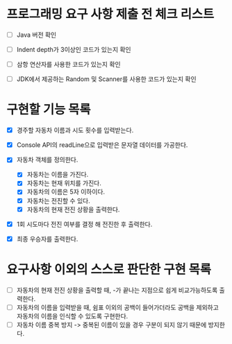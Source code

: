 # 프로그래밍 요구 사항 제출 전 체크 리스트

- [ ] Java 버전 확인
- [ ] Indent depth가 3이상인 코드가 있는지 확인
- [ ] 삼항 연산자를 사용한 코드가 있는지 확인
- [ ] JDK에서 제공하는 Random 및 Scanner를 사용한 코드가 있는지 확인


# 구현할 기능 목록
- [x] 경주할 자동차 이름과 시도 횟수를 입력받는다.
- [x] Console API의 readLine으로 입력받은 문자열 데이터를 가공한다.
- [x] 자동차 객체를 정의한다.
    - [x] 자동차는 이름을 가진다.
    - [x] 자동차는 현재 위치를 가진다.
    - [x] 자동차의 이름은 5자 이하이다.
    - [x] 자동차는 전진할 수 있다.
    - [x] 자동차의 현재 전진 상황을 출력한다.
- [x] 1회 시도마다 전진 여부를 결정 해 전진한 후 출력한다.
- [x] 최종 우승자를 출력한다.


# 요구사항 이외의 스스로 판단한 구현 목록
- [ ] 자동차의 현재 전진 상황을 출력할 때, -가 끝나는 지점으로 쉽게 비교가능하도록 출력한다.
- [ ] 자동차의 이름을 입력받을 때, 쉼표 이외의 공백이 들어가더라도 공백을 제외하고 자동차의 이름을 인식할 수 있도록 구현한다.
- [ ] 자동차 이름 중복 방지 -> 중복된 이름이 있을 경우 구분이 되지 않기 때문에 방지한다.